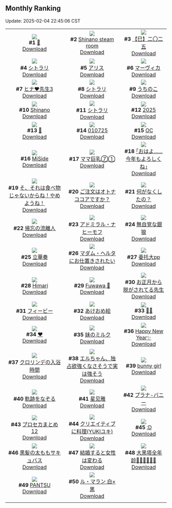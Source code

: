 ## Monthly Ranking
Update: 2025-02-04 22:45:06 CST

|      |      |      |
| :----: | :----: | :----: |
| ![](https://i.pixiv.re/c/240x480/img-master/img/2025/01/07/04/10/24/125981673_p0_master1200.jpg)<br>**#1** [🐍](https://www.pixiv.net/artworks/125981673)<br>[Download](https://i.pixiv.re/img-original/img/2025/01/07/04/10/24/125981673_p0.png) | ![](https://i.pixiv.re/c/240x480/img-master/img/2025/01/06/15/05/15/125959611_p0_master1200.jpg)<br>**#2** [Shinano steam room](https://www.pixiv.net/artworks/125959611)<br>[Download](https://i.pixiv.re/img-original/img/2025/01/06/15/05/15/125959611_p0.jpg) | ![](https://i.pixiv.re/c/240x480/img-master/img/2025/01/07/00/00/11/125975774_p0_master1200.jpg)<br>**#3** [【巳】二〇二五](https://www.pixiv.net/artworks/125975774)<br>[Download](https://i.pixiv.re/img-original/img/2025/01/07/00/00/11/125975774_p0.jpg) |
| ![](https://i.pixiv.re/c/240x480/img-master/img/2025/01/07/00/00/22/125975832_p0_master1200.jpg)<br>**#4** [シトラリ](https://www.pixiv.net/artworks/125975832)<br>[Download](https://i.pixiv.re/img-original/img/2025/01/07/00/00/22/125975832_p0.png) | ![](https://i.pixiv.re/c/240x480/img-master/img/2025/01/07/15/51/27/125991696_p0_master1200.jpg)<br>**#5** [アリス](https://www.pixiv.net/artworks/125991696)<br>[Download](https://i.pixiv.re/img-original/img/2025/01/07/15/51/27/125991696_p0.png) | ![](https://i.pixiv.re/c/240x480/img-master/img/2025/01/07/00/00/15/125975795_p0_master1200.jpg)<br>**#6** [マーヴィカ](https://www.pixiv.net/artworks/125975795)<br>[Download](https://i.pixiv.re/img-original/img/2025/01/07/00/00/15/125975795_p0.png) |
| ![](https://i.pixiv.re/c/240x480/img-master/img/2025/01/07/14/03/59/125990011_p0_master1200.jpg)<br>**#7** [ヒナ❤先生3](https://www.pixiv.net/artworks/125990011)<br>[Download](https://i.pixiv.re/img-original/img/2025/01/07/14/03/59/125990011_p0.png) | ![](https://i.pixiv.re/c/240x480/img-master/img/2025/01/07/01/03/34/125978287_p0_master1200.jpg)<br>**#8** [シトラリ](https://www.pixiv.net/artworks/125978287)<br>[Download](https://i.pixiv.re/img-original/img/2025/01/07/01/03/34/125978287_p0.jpg) | ![](https://i.pixiv.re/c/240x480/img-master/img/2025/01/07/08/37/28/125984868_p0_master1200.jpg)<br>**#9** [うちのこ](https://www.pixiv.net/artworks/125984868)<br>[Download](https://i.pixiv.re/img-original/img/2025/01/07/08/37/28/125984868_p0.png) |
| ![](https://i.pixiv.re/c/240x480/img-master/img/2025/01/07/00/36/09/125977458_p0_master1200.jpg)<br>**#10** [Shinano](https://www.pixiv.net/artworks/125977458)<br>[Download](https://i.pixiv.re/img-original/img/2025/01/07/00/36/09/125977458_p0.jpg) | ![](https://i.pixiv.re/c/240x480/img-master/img/2025/01/07/17/28/05/125993561_p0_master1200.jpg)<br>**#11** [シトラリ](https://www.pixiv.net/artworks/125993561)<br>[Download](https://i.pixiv.re/img-original/img/2025/01/07/17/28/05/125993561_p0.png) | ![](https://i.pixiv.re/c/240x480/img-master/img/2025/01/05/00/00/16/125906872_p0_master1200.jpg)<br>**#12** [2025](https://www.pixiv.net/artworks/125906872)<br>[Download](https://i.pixiv.re/img-original/img/2025/01/05/00/00/16/125906872_p0.jpg) |
| ![](https://i.pixiv.re/c/240x480/img-master/img/2025/01/06/00/40/09/125946101_p0_master1200.jpg)<br>**#13** [🐍](https://www.pixiv.net/artworks/125946101)<br>[Download](https://i.pixiv.re/img-original/img/2025/01/06/00/40/09/125946101_p0.png) | ![](https://i.pixiv.re/c/240x480/img-master/img/2025/01/07/01/10/06/125978453_p0_master1200.jpg)<br>**#14** [010725](https://www.pixiv.net/artworks/125978453)<br>[Download](https://i.pixiv.re/img-original/img/2025/01/07/01/10/06/125978453_p0.jpg) | ![](https://i.pixiv.re/c/240x480/img-master/img/2025/01/07/17/13/55/125993253_p0_master1200.jpg)<br>**#15** [OC](https://www.pixiv.net/artworks/125993253)<br>[Download](https://i.pixiv.re/img-original/img/2025/01/07/17/13/55/125993253_p0.png) |
| ![](https://i.pixiv.re/c/240x480/img-master/img/2025/01/07/23/10/19/126004680_p0_master1200.jpg)<br>**#16** [MiSide](https://www.pixiv.net/artworks/126004680)<br>[Download](https://i.pixiv.re/img-original/img/2025/01/07/23/10/19/126004680_p0.jpg) | ![](https://i.pixiv.re/c/240x480/img-master/img/2025/01/06/08/00/03/125952871_p0_master1200.jpg)<br>**#17** [ママ巨乳⑦①](https://www.pixiv.net/artworks/125952871)<br>[Download](https://i.pixiv.re/img-original/img/2025/01/06/08/00/03/125952871_p0.jpg) | ![](https://i.pixiv.re/c/240x480/img-master/img/2025/01/06/17/08/53/125962046_p0_master1200.jpg)<br>**#18** [｢おはよ……今年もよろしくね｣](https://www.pixiv.net/artworks/125962046)<br>[Download](https://i.pixiv.re/img-original/img/2025/01/06/17/08/53/125962046_p0.jpg) |
| ![](https://i.pixiv.re/c/240x480/img-master/img/2025/01/07/18/00/13/125994314_p0_master1200.jpg)<br>**#19** [そ、それは食べ物じゃないからね！やめようね！](https://www.pixiv.net/artworks/125994314)<br>[Download](https://i.pixiv.re/img-original/img/2025/01/07/18/00/13/125994314_p0.jpg) | ![](https://i.pixiv.re/c/240x480/img-master/img/2025/01/07/17/22/39/125993461_p0_master1200.jpg)<br>**#20** [ご注文はオトナココアですか？](https://www.pixiv.net/artworks/125993461)<br>[Download](https://i.pixiv.re/img-original/img/2025/01/07/17/22/39/125993461_p0.jpg) | ![](https://i.pixiv.re/c/240x480/img-master/img/2025/01/05/16/52/38/125927755_p0_master1200.jpg)<br>**#21** [何がなくしたの？](https://www.pixiv.net/artworks/125927755)<br>[Download](https://i.pixiv.re/img-original/img/2025/01/05/16/52/38/125927755_p0.jpg) |
| ![](https://i.pixiv.re/c/240x480/img-master/img/2025/01/05/01/47/21/125909921_p0_master1200.jpg)<br>**#22** [帰忘の流離人](https://www.pixiv.net/artworks/125909921)<br>[Download](https://i.pixiv.re/img-original/img/2025/01/05/01/47/21/125909921_p0.png) | ![](https://i.pixiv.re/c/240x480/img-master/img/2025/01/07/13/22/17/125989294_p0_master1200.jpg)<br>**#23** [アドミラル・ナヒーモフ](https://www.pixiv.net/artworks/125989294)<br>[Download](https://i.pixiv.re/img-original/img/2025/01/07/13/22/17/125989294_p0.jpg) | ![](https://i.pixiv.re/c/240x480/img-master/img/2025/01/07/00/33/51/125977379_p0_master1200.jpg)<br>**#24** [無自覚な銀狼](https://www.pixiv.net/artworks/125977379)<br>[Download](https://i.pixiv.re/img-original/img/2025/01/07/00/33/51/125977379_p0.jpg) |
| ![](https://i.pixiv.re/c/240x480/img-master/img/2025/01/07/22/12/38/126002484_p0_master1200.jpg)<br>**#25** [立華奏](https://www.pixiv.net/artworks/126002484)<br>[Download](https://i.pixiv.re/img-original/img/2025/01/07/22/12/38/126002484_p0.png) | ![](https://i.pixiv.re/c/240x480/img-master/img/2025/01/09/15/36/22/126006527_p0_master1200.jpg)<br>**#26** [マダム・ヘルタにお仕置きされたい](https://www.pixiv.net/artworks/126006527)<br>[Download](https://i.pixiv.re/img-original/img/2025/01/09/15/36/22/126006527_p0.jpg) | ![](https://i.pixiv.re/c/240x480/img-master/img/2025/01/06/16/10/26/125960795_p0_master1200.jpg)<br>**#27** [委托大pp](https://www.pixiv.net/artworks/125960795)<br>[Download](https://i.pixiv.re/img-original/img/2025/01/06/16/10/26/125960795_p0.jpg) |
| ![](https://i.pixiv.re/c/240x480/img-master/img/2025/01/06/19/41/29/125966449_p0_master1200.jpg)<br>**#28** [Himari](https://www.pixiv.net/artworks/125966449)<br>[Download](https://i.pixiv.re/img-original/img/2025/01/06/19/41/29/125966449_p0.jpg) | ![](https://i.pixiv.re/c/240x480/img-master/img/2025/01/07/07/59/20/125984391_p0_master1200.jpg)<br>**#29** [Fuwawa 💪](https://www.pixiv.net/artworks/125984391)<br>[Download](https://i.pixiv.re/img-original/img/2025/01/07/07/59/20/125984391_p0.png) | ![](https://i.pixiv.re/c/240x480/img-master/img/2025/01/06/15/00/32/125959532_p0_master1200.jpg)<br>**#30** [お正月から脱がされてる先生](https://www.pixiv.net/artworks/125959532)<br>[Download](https://i.pixiv.re/img-original/img/2025/01/06/15/00/32/125959532_p0.jpg) |
| ![](https://i.pixiv.re/c/240x480/img-master/img/2025/01/06/15/46/22/125960326_p0_master1200.jpg)<br>**#31** [フィービー](https://www.pixiv.net/artworks/125960326)<br>[Download](https://i.pixiv.re/img-original/img/2025/01/06/15/46/22/125960326_p0.jpg) | ![](https://i.pixiv.re/c/240x480/img-master/img/2025/01/05/00/20/57/125907956_p0_master1200.jpg)<br>**#32** [あけおめ絵](https://www.pixiv.net/artworks/125907956)<br>[Download](https://i.pixiv.re/img-original/img/2025/01/05/00/20/57/125907956_p0.jpg) | ![](https://i.pixiv.re/c/240x480/img-master/img/2025/01/05/00/00/24/125906925_p0_master1200.jpg)<br>**#33** [👮‍♀️](https://www.pixiv.net/artworks/125906925)<br>[Download](https://i.pixiv.re/img-original/img/2025/01/05/00/00/24/125906925_p0.png) |
| ![](https://i.pixiv.re/c/240x480/img-master/img/2025/01/07/00/00/20/125975822_p0_master1200.jpg)<br>**#34** [❤](https://www.pixiv.net/artworks/125975822)<br>[Download](https://i.pixiv.re/img-original/img/2025/01/07/00/00/20/125975822_p0.jpg) | ![](https://i.pixiv.re/c/240x480/img-master/img/2025/01/05/12/18/46/125920902_p0_master1200.jpg)<br>**#35** [妹のミルク](https://www.pixiv.net/artworks/125920902)<br>[Download](https://i.pixiv.re/img-original/img/2025/01/05/12/18/46/125920902_p0.jpg) | ![](https://i.pixiv.re/c/240x480/img-master/img/2025/01/08/12/53/16/126018776_p0_master1200.jpg)<br>**#36** [Happy New Year✨](https://www.pixiv.net/artworks/126018776)<br>[Download](https://i.pixiv.re/img-original/img/2025/01/08/12/53/16/126018776_p0.jpg) |
| ![](https://i.pixiv.re/c/240x480/img-master/img/2025/01/05/00/00/35/125906978_p0_master1200.jpg)<br>**#37** [クロリンデの入浴時間](https://www.pixiv.net/artworks/125906978)<br>[Download](https://i.pixiv.re/img-original/img/2025/01/05/00/00/35/125906978_p0.png) | ![](https://i.pixiv.re/c/240x480/img-master/img/2025/01/05/18/43/42/125931522_p0_master1200.jpg)<br>**#38** [エルちゃん、独占欲強くなさそうで実は強そう](https://www.pixiv.net/artworks/125931522)<br>[Download](https://i.pixiv.re/img-original/img/2025/01/05/18/43/42/125931522_p0.png) | ![](https://i.pixiv.re/c/240x480/img-master/img/2025/01/07/18/33/23/125995252_p0_master1200.jpg)<br>**#39** [bunny girl](https://www.pixiv.net/artworks/125995252)<br>[Download](https://i.pixiv.re/img-original/img/2025/01/07/18/33/23/125995252_p0.png) |
| ![](https://i.pixiv.re/c/240x480/img-master/img/2025/01/07/18/01/23/125994451_p0_master1200.jpg)<br>**#40** [軌跡をなぞる](https://www.pixiv.net/artworks/125994451)<br>[Download](https://i.pixiv.re/img-original/img/2025/01/07/18/01/23/125994451_p0.png) | ![](https://i.pixiv.re/c/240x480/img-master/img/2025/01/05/23/42/59/125943437_p0_master1200.jpg)<br>**#41** [星见雅](https://www.pixiv.net/artworks/125943437)<br>[Download](https://i.pixiv.re/img-original/img/2025/01/05/23/42/59/125943437_p0.jpg) | ![](https://i.pixiv.re/c/240x480/img-master/img/2025/01/06/00/00/32/125944252_p0_master1200.jpg)<br>**#42** [プラナ-バニー](https://www.pixiv.net/artworks/125944252)<br>[Download](https://i.pixiv.re/img-original/img/2025/01/06/00/00/32/125944252_p0.jpg) |
| ![](https://i.pixiv.re/c/240x480/img-master/img/2025/01/05/20/58/15/125936436_p0_master1200.jpg)<br>**#43** [プロセカまとめ12](https://www.pixiv.net/artworks/125936436)<br>[Download](https://i.pixiv.re/img-original/img/2025/01/05/20/58/15/125936436_p0.jpg) | ![](https://i.pixiv.re/c/240x480/img-master/img/2025/01/08/20/23/49/126028424_p0_master1200.jpg)<br>**#44** [クリエイティブに料理(YUKIユキ)](https://www.pixiv.net/artworks/126028424)<br>[Download](https://i.pixiv.re/img-original/img/2025/01/08/20/23/49/126028424_p0.jpg) | ![](https://i.pixiv.re/c/240x480/img-master/img/2025/01/06/13/10/29/125957627_p0_master1200.jpg)<br>**#45** [:D](https://www.pixiv.net/artworks/125957627)<br>[Download](https://i.pixiv.re/img-original/img/2025/01/06/13/10/29/125957627_p0.jpg) |
| ![](https://i.pixiv.re/c/240x480/img-master/img/2025/01/08/00/01/12/126006586_p0_master1200.jpg)<br>**#46** [黒髪の太ももサキュバス](https://www.pixiv.net/artworks/126006586)<br>[Download](https://i.pixiv.re/img-original/img/2025/01/08/00/01/12/126006586_p0.png) | ![](https://i.pixiv.re/c/240x480/img-master/img/2025/01/07/00/03/14/125976176_p0_master1200.jpg)<br>**#47** [結婚すると女性は変わる](https://www.pixiv.net/artworks/125976176)<br>[Download](https://i.pixiv.re/img-original/img/2025/01/07/00/03/14/125976176_p0.jpg) | ![](https://i.pixiv.re/c/240x480/img-master/img/2025/01/05/00/00/55/125907025_p0_master1200.jpg)<br>**#48** [大黑塔全年龄🧙‍♀🧙‍♀🧙‍♀](https://www.pixiv.net/artworks/125907025)<br>[Download](https://i.pixiv.re/img-original/img/2025/01/05/00/00/55/125907025_p0.jpg) |
| ![](https://i.pixiv.re/c/240x480/img-master/img/2025/01/06/01/20/42/125947309_p0_master1200.jpg)<br>**#49** [PANTSU](https://www.pixiv.net/artworks/125947309)<br>[Download](https://i.pixiv.re/img-original/img/2025/01/06/01/20/42/125947309_p0.jpg) | ![](https://i.pixiv.re/c/240x480/img-master/img/2025/01/05/20/13/34/125934747_p0_master1200.jpg)<br>**#50** [ル・マラン 白×黑](https://www.pixiv.net/artworks/125934747)<br>[Download](https://i.pixiv.re/img-original/img/2025/01/05/20/13/34/125934747_p0.jpg) |
|      |
